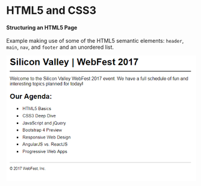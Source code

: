 # HTML5 and CSS3 

#### Structuring an HTML5 Page

Example making use of some of the HTML5 semantic elements: `header`, `main`, `nav`, and `footer` and an unordered list.

![Example](/murach-html5-css3/ch-4/ch-4-screenshot.png "")
